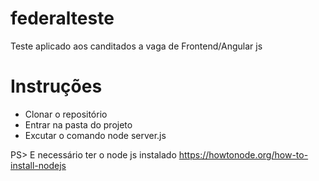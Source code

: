 # federalteste

Teste aplicado aos canditados a vaga de Frontend/Angular js

# Instruções

 * Clonar o repositório
 * Entrar na pasta do projeto
 * Excutar o comando node server.js 

 PS> E necessário ter o node js instalado
 https://howtonode.org/how-to-install-nodejs
